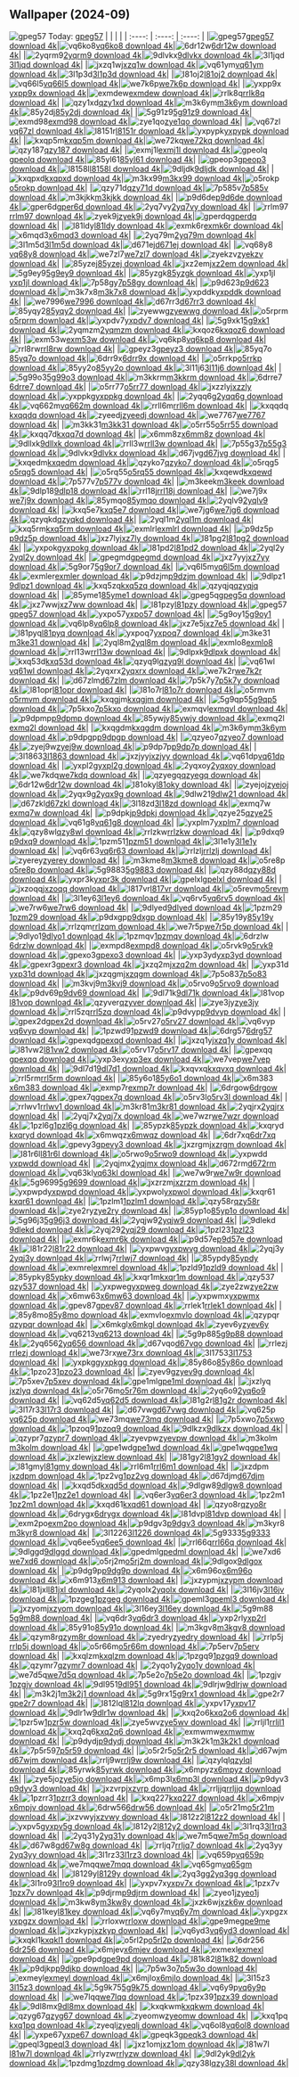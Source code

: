 ## Wallpaper (2024-09)
![gpeg57](https://w.wallhaven.cc/full/gp/wallhaven-gpeg57.jpg) Today: [gpeg57](https://th.wallhaven.cc/small/gp/gpeg57.jpg)
|      |      |      |
| :----: | :----: | :----: |
|![gpeg57](https://th.wallhaven.cc/small/gp/gpeg57.jpg)[gpeg57 download 4k](https://wallhaven.cc/w/gpeg57)|![vq6ko8](https://th.wallhaven.cc/small/vq/vq6ko8.jpg)[vq6ko8 download 4k](https://wallhaven.cc/w/vq6ko8)|![6dr12w](https://th.wallhaven.cc/small/6d/6dr12w.jpg)[6dr12w download 4k](https://wallhaven.cc/w/6dr12w)|
|![2yqrm9](https://th.wallhaven.cc/small/2y/2yqrm9.jpg)[2yqrm9 download 4k](https://wallhaven.cc/w/2yqrm9)|![9dlvkx](https://th.wallhaven.cc/small/9d/9dlvkx.jpg)[9dlvkx download 4k](https://wallhaven.cc/w/9dlvkx)|![3l1jqd](https://th.wallhaven.cc/small/3l/3l1jqd.jpg)[3l1jqd download 4k](https://wallhaven.cc/w/3l1jqd)|
|![jxzq1w](https://th.wallhaven.cc/small/jx/jxzq1w.jpg)[jxzq1w download 4k](https://wallhaven.cc/w/jxzq1w)|![vq61ym](https://th.wallhaven.cc/small/vq/vq61ym.jpg)[vq61ym download 4k](https://wallhaven.cc/w/vq61ym)|![3l1p3d](https://th.wallhaven.cc/small/3l/3l1p3d.jpg)[3l1p3d download 4k](https://wallhaven.cc/w/3l1p3d)|
|![l81oj2](https://th.wallhaven.cc/small/l8/l81oj2.jpg)[l81oj2 download 4k](https://wallhaven.cc/w/l81oj2)|![vq66l5](https://th.wallhaven.cc/small/vq/vq66l5.jpg)[vq66l5 download 4k](https://wallhaven.cc/w/vq66l5)|![we7k6p](https://th.wallhaven.cc/small/we/we7k6p.jpg)[we7k6p download 4k](https://wallhaven.cc/w/we7k6p)|
|![yxpp9x](https://th.wallhaven.cc/small/yx/yxpp9x.jpg)[yxpp9x download 4k](https://wallhaven.cc/w/yxpp9x)|![exmdew](https://th.wallhaven.cc/small/ex/exmdew.jpg)[exmdew download 4k](https://wallhaven.cc/w/exmdew)|![rrlk8q](https://th.wallhaven.cc/small/rr/rrlk8q.jpg)[rrlk8q download 4k](https://wallhaven.cc/w/rrlk8q)|
|![qzy1xd](https://th.wallhaven.cc/small/qz/qzy1xd.jpg)[qzy1xd download 4k](https://wallhaven.cc/w/qzy1xd)|![m3k6ym](https://th.wallhaven.cc/small/m3/m3k6ym.jpg)[m3k6ym download 4k](https://wallhaven.cc/w/m3k6ym)|![85y2dj](https://th.wallhaven.cc/small/85/85y2dj.jpg)[85y2dj download 4k](https://wallhaven.cc/w/85y2dj)|
|![5g91z9](https://th.wallhaven.cc/small/5g/5g91z9.jpg)[5g91z9 download 4k](https://wallhaven.cc/w/5g91z9)|![exmd98](https://th.wallhaven.cc/small/ex/exmd98.jpg)[exmd98 download 4k](https://wallhaven.cc/w/exmd98)|![zye1qo](https://th.wallhaven.cc/small/zy/zye1qo.jpg)[zye1qo download 4k](https://wallhaven.cc/w/zye1qo)|
|![vq67zl](https://th.wallhaven.cc/small/vq/vq67zl.jpg)[vq67zl download 4k](https://wallhaven.cc/w/vq67zl)|![l8151r](https://th.wallhaven.cc/small/l8/l8151r.jpg)[l8151r download 4k](https://wallhaven.cc/w/l8151r)|![yxpypk](https://th.wallhaven.cc/small/yx/yxpypk.jpg)[yxpypk download 4k](https://wallhaven.cc/w/yxpypk)|
|![kxqp5m](https://th.wallhaven.cc/small/kx/kxqp5m.jpg)[kxqp5m download 4k](https://wallhaven.cc/w/kxqp5m)|![we72kq](https://th.wallhaven.cc/small/we/we72kq.jpg)[we72kq download 4k](https://wallhaven.cc/w/we72kq)|![qzy187](https://th.wallhaven.cc/small/qz/qzy187.jpg)[qzy187 download 4k](https://wallhaven.cc/w/qzy187)|
|![exmj1l](https://th.wallhaven.cc/small/ex/exmj1l.jpg)[exmj1l download 4k](https://wallhaven.cc/w/exmj1l)|![gpeolq](https://th.wallhaven.cc/small/gp/gpeolq.jpg)[gpeolq download 4k](https://wallhaven.cc/w/gpeolq)|![85yl61](https://th.wallhaven.cc/small/85/85yl61.jpg)[85yl61 download 4k](https://wallhaven.cc/w/85yl61)|
|![gpeop3](https://th.wallhaven.cc/small/gp/gpeop3.jpg)[gpeop3 download 4k](https://wallhaven.cc/w/gpeop3)|![l8158l](https://th.wallhaven.cc/small/l8/l8158l.jpg)[l8158l download 4k](https://wallhaven.cc/w/l8158l)|![9dljdk](https://th.wallhaven.cc/small/9d/9dljdk.jpg)[9dljdk download 4k](https://wallhaven.cc/w/9dljdk)|
|![kxqpxd](https://th.wallhaven.cc/small/kx/kxqpxd.jpg)[kxqpxd download 4k](https://wallhaven.cc/w/kxqpxd)|![m3kx99](https://th.wallhaven.cc/small/m3/m3kx99.jpg)[m3kx99 download 4k](https://wallhaven.cc/w/m3kx99)|![o5rokp](https://th.wallhaven.cc/small/o5/o5rokp.jpg)[o5rokp download 4k](https://wallhaven.cc/w/o5rokp)|
|![qzy71d](https://th.wallhaven.cc/small/qz/qzy71d.jpg)[qzy71d download 4k](https://wallhaven.cc/w/qzy71d)|![7p585v](https://th.wallhaven.cc/small/7p/7p585v.jpg)[7p585v download 4k](https://wallhaven.cc/w/7p585v)|![m3kjkk](https://th.wallhaven.cc/small/m3/m3kjkk.jpg)[m3kjkk download 4k](https://wallhaven.cc/w/m3kjkk)|
|![p9d6de](https://th.wallhaven.cc/small/p9/p9d6de.jpg)[p9d6de download 4k](https://wallhaven.cc/w/p9d6de)|![gper6d](https://th.wallhaven.cc/small/gp/gper6d.jpg)[gper6d download 4k](https://wallhaven.cc/w/gper6d)|![2yq7vy](https://th.wallhaven.cc/small/2y/2yq7vy.jpg)[2yq7vy download 4k](https://wallhaven.cc/w/2yq7vy)|
|![rrlm97](https://th.wallhaven.cc/small/rr/rrlm97.jpg)[rrlm97 download 4k](https://wallhaven.cc/w/rrlm97)|![zyek9j](https://th.wallhaven.cc/small/zy/zyek9j.jpg)[zyek9j download 4k](https://wallhaven.cc/w/zyek9j)|![gperdq](https://th.wallhaven.cc/small/gp/gperdq.jpg)[gperdq download 4k](https://wallhaven.cc/w/gperdq)|
|![l81ldy](https://th.wallhaven.cc/small/l8/l81ldy.jpg)[l81ldy download 4k](https://wallhaven.cc/w/l81ldy)|![exmk6r](https://th.wallhaven.cc/small/ex/exmk6r.jpg)[exmk6r download 4k](https://wallhaven.cc/w/exmk6r)|![x6mqd3](https://th.wallhaven.cc/small/x6/x6mqd3.jpg)[x6mqd3 download 4k](https://wallhaven.cc/w/x6mqd3)|
|![2yq79m](https://th.wallhaven.cc/small/2y/2yq79m.jpg)[2yq79m download 4k](https://wallhaven.cc/w/2yq79m)|![3l1m5d](https://th.wallhaven.cc/small/3l/3l1m5d.jpg)[3l1m5d download 4k](https://wallhaven.cc/w/3l1m5d)|![d671ej](https://th.wallhaven.cc/small/d6/d671ej.jpg)[d671ej download 4k](https://wallhaven.cc/w/d671ej)|
|![vq68y8](https://th.wallhaven.cc/small/vq/vq68y8.jpg)[vq68y8 download 4k](https://wallhaven.cc/w/vq68y8)|![we7zl7](https://th.wallhaven.cc/small/we/we7zl7.jpg)[we7zl7 download 4k](https://wallhaven.cc/w/we7zl7)|![zyekzv](https://th.wallhaven.cc/small/zy/zyekzv.jpg)[zyekzv download 4k](https://wallhaven.cc/w/zyekzv)|
|![85yzej](https://th.wallhaven.cc/small/85/85yzej.jpg)[85yzej download 4k](https://wallhaven.cc/w/85yzej)|![jxz2em](https://th.wallhaven.cc/small/jx/jxz2em.jpg)[jxz2em download 4k](https://wallhaven.cc/w/jxz2em)|![5g9ey9](https://th.wallhaven.cc/small/5g/5g9ey9.jpg)[5g9ey9 download 4k](https://wallhaven.cc/w/5g9ey9)|
|![85yzgk](https://th.wallhaven.cc/small/85/85yzgk.jpg)[85yzgk download 4k](https://wallhaven.cc/w/85yzgk)|![yxp1jl](https://th.wallhaven.cc/small/yx/yxp1jl.jpg)[yxp1jl download 4k](https://wallhaven.cc/w/yxp1jl)|![7p58gy](https://th.wallhaven.cc/small/7p/7p58gy.jpg)[7p58gy download 4k](https://wallhaven.cc/w/7p58gy)|
|![p9d623](https://th.wallhaven.cc/small/p9/p9d623.jpg)[p9d623 download 4k](https://wallhaven.cc/w/p9d623)|![m3k7x8](https://th.wallhaven.cc/small/m3/m3k7x8.jpg)[m3k7x8 download 4k](https://wallhaven.cc/w/m3k7x8)|![yxpddk](https://th.wallhaven.cc/small/yx/yxpddk.jpg)[yxpddk download 4k](https://wallhaven.cc/w/yxpddk)|
|![we7996](https://th.wallhaven.cc/small/we/we7996.jpg)[we7996 download 4k](https://wallhaven.cc/w/we7996)|![d67rr3](https://th.wallhaven.cc/small/d6/d67rr3.jpg)[d67rr3 download 4k](https://wallhaven.cc/w/d67rr3)|![85yqy2](https://th.wallhaven.cc/small/85/85yqy2.jpg)[85yqy2 download 4k](https://wallhaven.cc/w/85yqy2)|
|![zyewwg](https://th.wallhaven.cc/small/zy/zyewwg.jpg)[zyewwg download 4k](https://wallhaven.cc/w/zyewwg)|![o5rprm](https://th.wallhaven.cc/small/o5/o5rprm.jpg)[o5rprm download 4k](https://wallhaven.cc/w/o5rprm)|![yxpdv7](https://th.wallhaven.cc/small/yx/yxpdv7.jpg)[yxpdv7 download 4k](https://wallhaven.cc/w/yxpdv7)|
|![5g9xk1](https://th.wallhaven.cc/small/5g/5g9xk1.jpg)[5g9xk1 download 4k](https://wallhaven.cc/w/5g9xk1)|![2yqmzm](https://th.wallhaven.cc/small/2y/2yqmzm.jpg)[2yqmzm download 4k](https://wallhaven.cc/w/2yqmzm)|![kxqoz6](https://th.wallhaven.cc/small/kx/kxqoz6.jpg)[kxqoz6 download 4k](https://wallhaven.cc/w/kxqoz6)|
|![exm53w](https://th.wallhaven.cc/small/ex/exm53w.jpg)[exm53w download 4k](https://wallhaven.cc/w/exm53w)|![vq6kp8](https://th.wallhaven.cc/small/vq/vq6kp8.jpg)[vq6kp8 download 4k](https://wallhaven.cc/w/vq6kp8)|![rrl8rw](https://th.wallhaven.cc/small/rr/rrl8rw.jpg)[rrl8rw download 4k](https://wallhaven.cc/w/rrl8rw)|
|![gpeyz3](https://th.wallhaven.cc/small/gp/gpeyz3.jpg)[gpeyz3 download 4k](https://wallhaven.cc/w/gpeyz3)|![85yq7o](https://th.wallhaven.cc/small/85/85yq7o.jpg)[85yq7o download 4k](https://wallhaven.cc/w/85yq7o)|![6drr9x](https://th.wallhaven.cc/small/6d/6drr9x.jpg)[6drr9x download 4k](https://wallhaven.cc/w/6drr9x)|
|![o5rrkp](https://th.wallhaven.cc/small/o5/o5rrkp.jpg)[o5rrkp download 4k](https://wallhaven.cc/w/o5rrkp)|![85yy2o](https://th.wallhaven.cc/small/85/85yy2o.jpg)[85yy2o download 4k](https://wallhaven.cc/w/85yy2o)|![3l11j6](https://th.wallhaven.cc/small/3l/3l11j6.jpg)[3l11j6 download 4k](https://wallhaven.cc/w/3l11j6)|
|![5g99o3](https://th.wallhaven.cc/small/5g/5g99o3.jpg)[5g99o3 download 4k](https://wallhaven.cc/w/5g99o3)|![m3kkrm](https://th.wallhaven.cc/small/m3/m3kkrm.jpg)[m3kkrm download 4k](https://wallhaven.cc/w/m3kkrm)|![6drre7](https://th.wallhaven.cc/small/6d/6drre7.jpg)[6drre7 download 4k](https://wallhaven.cc/w/6drre7)|
|![o5rr77](https://th.wallhaven.cc/small/o5/o5rr77.jpg)[o5rr77 download 4k](https://wallhaven.cc/w/o5rr77)|![jxzzly](https://th.wallhaven.cc/small/jx/jxzzly.jpg)[jxzzly download 4k](https://wallhaven.cc/w/jxzzly)|![yxppkg](https://th.wallhaven.cc/small/yx/yxppkg.jpg)[yxppkg download 4k](https://wallhaven.cc/w/yxppkg)|
|![2yqq6g](https://th.wallhaven.cc/small/2y/2yqq6g.jpg)[2yqq6g download 4k](https://wallhaven.cc/w/2yqq6g)|![vq662m](https://th.wallhaven.cc/small/vq/vq662m.jpg)[vq662m download 4k](https://wallhaven.cc/w/vq662m)|![rrll6m](https://th.wallhaven.cc/small/rr/rrll6m.jpg)[rrll6m download 4k](https://wallhaven.cc/w/rrll6m)|
|![kxqqdq](https://th.wallhaven.cc/small/kx/kxqqdq.jpg)[kxqqdq download 4k](https://wallhaven.cc/w/kxqqdq)|![zyeedj](https://th.wallhaven.cc/small/zy/zyeedj.jpg)[zyeedj download 4k](https://wallhaven.cc/w/zyeedj)|![we7767](https://th.wallhaven.cc/small/we/we7767.jpg)[we7767 download 4k](https://wallhaven.cc/w/we7767)|
|![m3kk31](https://th.wallhaven.cc/small/m3/m3kk31.jpg)[m3kk31 download 4k](https://wallhaven.cc/w/m3kk31)|![o5rr55](https://th.wallhaven.cc/small/o5/o5rr55.jpg)[o5rr55 download 4k](https://wallhaven.cc/w/o5rr55)|![kxqq7d](https://th.wallhaven.cc/small/kx/kxqq7d.jpg)[kxqq7d download 4k](https://wallhaven.cc/w/kxqq7d)|
|![x6mm8z](https://th.wallhaven.cc/small/x6/x6mm8z.jpg)[x6mm8z download 4k](https://wallhaven.cc/w/x6mm8z)|![9dllxk](https://th.wallhaven.cc/small/9d/9dllxk.jpg)[9dllxk download 4k](https://wallhaven.cc/w/9dllxk)|![rrll3w](https://th.wallhaven.cc/small/rr/rrll3w.jpg)[rrll3w download 4k](https://wallhaven.cc/w/rrll3w)|
|![7p55g3](https://th.wallhaven.cc/small/7p/7p55g3.jpg)[7p55g3 download 4k](https://wallhaven.cc/w/7p55g3)|![9dlvkx](https://th.wallhaven.cc/small/9d/9dlvkx.jpg)[9dlvkx download 4k](https://wallhaven.cc/w/9dlvkx)|![d67jvg](https://th.wallhaven.cc/small/d6/d67jvg.jpg)[d67jvg download 4k](https://wallhaven.cc/w/d67jvg)|
|![kxqedm](https://th.wallhaven.cc/small/kx/kxqedm.jpg)[kxqedm download 4k](https://wallhaven.cc/w/kxqedm)|![qzyko7](https://th.wallhaven.cc/small/qz/qzyko7.jpg)[qzyko7 download 4k](https://wallhaven.cc/w/qzyko7)|![o5rqg5](https://th.wallhaven.cc/small/o5/o5rqg5.jpg)[o5rqg5 download 4k](https://wallhaven.cc/w/o5rqg5)|
|![o5rq55](https://th.wallhaven.cc/small/o5/o5rq55.jpg)[o5rq55 download 4k](https://wallhaven.cc/w/o5rq55)|![kxqewd](https://th.wallhaven.cc/small/kx/kxqewd.jpg)[kxqewd download 4k](https://wallhaven.cc/w/kxqewd)|![7p577v](https://th.wallhaven.cc/small/7p/7p577v.jpg)[7p577v download 4k](https://wallhaven.cc/w/7p577v)|
|![m3keek](https://th.wallhaven.cc/small/m3/m3keek.jpg)[m3keek download 4k](https://wallhaven.cc/w/m3keek)|![9dlp18](https://th.wallhaven.cc/small/9d/9dlp18.jpg)[9dlp18 download 4k](https://wallhaven.cc/w/9dlp18)|![rrl18j](https://th.wallhaven.cc/small/rr/rrl18j.jpg)[rrl18j download 4k](https://wallhaven.cc/w/rrl18j)|
|![we7j9x](https://th.wallhaven.cc/small/we/we7j9x.jpg)[we7j9x download 4k](https://wallhaven.cc/w/we7j9x)|![85ymqo](https://th.wallhaven.cc/small/85/85ymqo.jpg)[85ymqo download 4k](https://wallhaven.cc/w/85ymqo)|![2yqlv9](https://th.wallhaven.cc/small/2y/2yqlv9.jpg)[2yqlv9 download 4k](https://wallhaven.cc/w/2yqlv9)|
|![kxq5e7](https://th.wallhaven.cc/small/kx/kxq5e7.jpg)[kxq5e7 download 4k](https://wallhaven.cc/w/kxq5e7)|![we7jg6](https://th.wallhaven.cc/small/we/we7jg6.jpg)[we7jg6 download 4k](https://wallhaven.cc/w/we7jg6)|![qzyqkd](https://th.wallhaven.cc/small/qz/qzyqkd.jpg)[qzyqkd download 4k](https://wallhaven.cc/w/qzyqkd)|
|![2yql1m](https://th.wallhaven.cc/small/2y/2yql1m.jpg)[2yql1m download 4k](https://wallhaven.cc/w/2yql1m)|![kxq5rm](https://th.wallhaven.cc/small/kx/kxq5rm.jpg)[kxq5rm download 4k](https://wallhaven.cc/w/kxq5rm)|![exmlrl](https://th.wallhaven.cc/small/ex/exmlrl.jpg)[exmlrl download 4k](https://wallhaven.cc/w/exmlrl)|
|![p9dz5p](https://th.wallhaven.cc/small/p9/p9dz5p.jpg)[p9dz5p download 4k](https://wallhaven.cc/w/p9dz5p)|![jxz7ly](https://th.wallhaven.cc/small/jx/jxz7ly.jpg)[jxz7ly download 4k](https://wallhaven.cc/w/jxz7ly)|![l81pg2](https://th.wallhaven.cc/small/l8/l81pg2.jpg)[l81pg2 download 4k](https://wallhaven.cc/w/l81pg2)|
|![yxpokg](https://th.wallhaven.cc/small/yx/yxpokg.jpg)[yxpokg download 4k](https://wallhaven.cc/w/yxpokg)|![l81pd2](https://th.wallhaven.cc/small/l8/l81pd2.jpg)[l81pd2 download 4k](https://wallhaven.cc/w/l81pd2)|![2yql2y](https://th.wallhaven.cc/small/2y/2yql2y.jpg)[2yql2y download 4k](https://wallhaven.cc/w/2yql2y)|
|![gpegmd](https://th.wallhaven.cc/small/gp/gpegmd.jpg)[gpegmd download 4k](https://wallhaven.cc/w/gpegmd)|![jxz7yy](https://th.wallhaven.cc/small/jx/jxz7yy.jpg)[jxz7yy download 4k](https://wallhaven.cc/w/jxz7yy)|![5g9or7](https://th.wallhaven.cc/small/5g/5g9or7.jpg)[5g9or7 download 4k](https://wallhaven.cc/w/5g9or7)|
|![vq6l5m](https://th.wallhaven.cc/small/vq/vq6l5m.jpg)[vq6l5m download 4k](https://wallhaven.cc/w/vq6l5m)|![exmler](https://th.wallhaven.cc/small/ex/exmler.jpg)[exmler download 4k](https://wallhaven.cc/w/exmler)|![p9dzjm](https://th.wallhaven.cc/small/p9/p9dzjm.jpg)[p9dzjm download 4k](https://wallhaven.cc/w/p9dzjm)|
|![9dlpz1](https://th.wallhaven.cc/small/9d/9dlpz1.jpg)[9dlpz1 download 4k](https://wallhaven.cc/w/9dlpz1)|![kxq5zq](https://th.wallhaven.cc/small/kx/kxq5zq.jpg)[kxq5zq download 4k](https://wallhaven.cc/w/kxq5zq)|![qzyqjq](https://th.wallhaven.cc/small/qz/qzyqjq.jpg)[qzyqjq download 4k](https://wallhaven.cc/w/qzyqjq)|
|![85yme1](https://th.wallhaven.cc/small/85/85yme1.jpg)[85yme1 download 4k](https://wallhaven.cc/w/85yme1)|![gpeg5q](https://th.wallhaven.cc/small/gp/gpeg5q.jpg)[gpeg5q download 4k](https://wallhaven.cc/w/gpeg5q)|![jxz7ww](https://th.wallhaven.cc/small/jx/jxz7ww.jpg)[jxz7ww download 4k](https://wallhaven.cc/w/jxz7ww)|
|![l81pzy](https://th.wallhaven.cc/small/l8/l81pzy.jpg)[l81pzy download 4k](https://wallhaven.cc/w/l81pzy)|![gpeg57](https://th.wallhaven.cc/small/gp/gpeg57.jpg)[gpeg57 download 4k](https://wallhaven.cc/w/gpeg57)|![yxpo57](https://th.wallhaven.cc/small/yx/yxpo57.jpg)[yxpo57 download 4k](https://wallhaven.cc/w/yxpo57)|
|![5g9oy1](https://th.wallhaven.cc/small/5g/5g9oy1.jpg)[5g9oy1 download 4k](https://wallhaven.cc/w/5g9oy1)|![vq6lp8](https://th.wallhaven.cc/small/vq/vq6lp8.jpg)[vq6lp8 download 4k](https://wallhaven.cc/w/vq6lp8)|![jxz7e5](https://th.wallhaven.cc/small/jx/jxz7e5.jpg)[jxz7e5 download 4k](https://wallhaven.cc/w/jxz7e5)|
|![l81pyq](https://th.wallhaven.cc/small/l8/l81pyq.jpg)[l81pyq download 4k](https://wallhaven.cc/w/l81pyq)|![yxpoq7](https://th.wallhaven.cc/small/yx/yxpoq7.jpg)[yxpoq7 download 4k](https://wallhaven.cc/w/yxpoq7)|![m3ke31](https://th.wallhaven.cc/small/m3/m3ke31.jpg)[m3ke31 download 4k](https://wallhaven.cc/w/m3ke31)|
|![2yql8m](https://th.wallhaven.cc/small/2y/2yql8m.jpg)[2yql8m download 4k](https://wallhaven.cc/w/2yql8m)|![exmlo8](https://th.wallhaven.cc/small/ex/exmlo8.jpg)[exmlo8 download 4k](https://wallhaven.cc/w/exmlo8)|![rrl13w](https://th.wallhaven.cc/small/rr/rrl13w.jpg)[rrl13w download 4k](https://wallhaven.cc/w/rrl13w)|
|![9dlpxk](https://th.wallhaven.cc/small/9d/9dlpxk.jpg)[9dlpxk download 4k](https://wallhaven.cc/w/9dlpxk)|![kxq53d](https://th.wallhaven.cc/small/kx/kxq53d.jpg)[kxq53d download 4k](https://wallhaven.cc/w/kxq53d)|![qzyq9l](https://th.wallhaven.cc/small/qz/qzyq9l.jpg)[qzyq9l download 4k](https://wallhaven.cc/w/qzyq9l)|
|![vq61wl](https://th.wallhaven.cc/small/vq/vq61wl.jpg)[vq61wl download 4k](https://wallhaven.cc/w/vq61wl)|![2yqxrx](https://th.wallhaven.cc/small/2y/2yqxrx.jpg)[2yqxrx download 4k](https://wallhaven.cc/w/2yqxrx)|![we7k2r](https://th.wallhaven.cc/small/we/we7k2r.jpg)[we7k2r download 4k](https://wallhaven.cc/w/we7k2r)|
|![d67zlm](https://th.wallhaven.cc/small/d6/d67zlm.jpg)[d67zlm download 4k](https://wallhaven.cc/w/d67zlm)|![7p5k7y](https://th.wallhaven.cc/small/7p/7p5k7y.jpg)[7p5k7y download 4k](https://wallhaven.cc/w/7p5k7y)|![l81opr](https://th.wallhaven.cc/small/l8/l81opr.jpg)[l81opr download 4k](https://wallhaven.cc/w/l81opr)|
|![l81o7r](https://th.wallhaven.cc/small/l8/l81o7r.jpg)[l81o7r download 4k](https://wallhaven.cc/w/l81o7r)|![o5rmvm](https://th.wallhaven.cc/small/o5/o5rmvm.jpg)[o5rmvm download 4k](https://wallhaven.cc/w/o5rmvm)|![kxqgjm](https://th.wallhaven.cc/small/kx/kxqgjm.jpg)[kxqgjm download 4k](https://wallhaven.cc/w/kxqgjm)|
|![5g9qp5](https://th.wallhaven.cc/small/5g/5g9qp5.jpg)[5g9qp5 download 4k](https://wallhaven.cc/w/5g9qp5)|![7p5kxo](https://th.wallhaven.cc/small/7p/7p5kxo.jpg)[7p5kxo download 4k](https://wallhaven.cc/w/7p5kxo)|![exmqvl](https://th.wallhaven.cc/small/ex/exmqvl.jpg)[exmqvl download 4k](https://wallhaven.cc/w/exmqvl)|
|![p9dpmp](https://th.wallhaven.cc/small/p9/p9dpmp.jpg)[p9dpmp download 4k](https://wallhaven.cc/w/p9dpmp)|![85ywjy](https://th.wallhaven.cc/small/85/85ywjy.jpg)[85ywjy download 4k](https://wallhaven.cc/w/85ywjy)|![exmq2l](https://th.wallhaven.cc/small/ex/exmq2l.jpg)[exmq2l download 4k](https://wallhaven.cc/w/exmq2l)|
|![kxqgdm](https://th.wallhaven.cc/small/kx/kxqgdm.jpg)[kxqgdm download 4k](https://wallhaven.cc/w/kxqgdm)|![m3k6ym](https://th.wallhaven.cc/small/m3/m3k6ym.jpg)[m3k6ym download 4k](https://wallhaven.cc/w/m3k6ym)|![p9dpgp](https://th.wallhaven.cc/small/p9/p9dpgp.jpg)[p9dpgp download 4k](https://wallhaven.cc/w/p9dpgp)|
|![qzyeo7](https://th.wallhaven.cc/small/qz/qzyeo7.jpg)[qzyeo7 download 4k](https://wallhaven.cc/w/qzyeo7)|![zyej9w](https://th.wallhaven.cc/small/zy/zyej9w.jpg)[zyej9w download 4k](https://wallhaven.cc/w/zyej9w)|![p9dp7p](https://th.wallhaven.cc/small/p9/p9dp7p.jpg)[p9dp7p download 4k](https://wallhaven.cc/w/p9dp7p)|
|![3l1863](https://th.wallhaven.cc/small/3l/3l1863.jpg)[3l1863 download 4k](https://wallhaven.cc/w/3l1863)|![jxzjyy](https://th.wallhaven.cc/small/jx/jxzjyy.jpg)[jxzjyy download 4k](https://wallhaven.cc/w/jxzjyy)|![vq61dp](https://th.wallhaven.cc/small/vq/vq61dp.jpg)[vq61dp download 4k](https://wallhaven.cc/w/vq61dp)|
|![yxpl2g](https://th.wallhaven.cc/small/yx/yxpl2g.jpg)[yxpl2g download 4k](https://wallhaven.cc/w/yxpl2g)|![2yqxoy](https://th.wallhaven.cc/small/2y/2yqxoy.jpg)[2yqxoy download 4k](https://wallhaven.cc/w/2yqxoy)|![we7kdq](https://th.wallhaven.cc/small/we/we7kdq.jpg)[we7kdq download 4k](https://wallhaven.cc/w/we7kdq)|
|![qzyegq](https://th.wallhaven.cc/small/qz/qzyegq.jpg)[qzyegq download 4k](https://wallhaven.cc/w/qzyegq)|![6dr12w](https://th.wallhaven.cc/small/6d/6dr12w.jpg)[6dr12w download 4k](https://wallhaven.cc/w/6dr12w)|![l81oky](https://th.wallhaven.cc/small/l8/l81oky.jpg)[l81oky download 4k](https://wallhaven.cc/w/l81oky)|
|![zyejoj](https://th.wallhaven.cc/small/zy/zyejoj.jpg)[zyejoj download 4k](https://wallhaven.cc/w/zyejoj)|![2yqx9g](https://th.wallhaven.cc/small/2y/2yqx9g.jpg)[2yqx9g download 4k](https://wallhaven.cc/w/2yqx9g)|![9dlw21](https://th.wallhaven.cc/small/9d/9dlw21.jpg)[9dlw21 download 4k](https://wallhaven.cc/w/9dlw21)|
|![d67zkl](https://th.wallhaven.cc/small/d6/d67zkl.jpg)[d67zkl download 4k](https://wallhaven.cc/w/d67zkl)|![3l18zd](https://th.wallhaven.cc/small/3l/3l18zd.jpg)[3l18zd download 4k](https://wallhaven.cc/w/3l18zd)|![exmq7w](https://th.wallhaven.cc/small/ex/exmq7w.jpg)[exmq7w download 4k](https://wallhaven.cc/w/exmq7w)|
|![p9dpkj](https://th.wallhaven.cc/small/p9/p9dpkj.jpg)[p9dpkj download 4k](https://wallhaven.cc/w/p9dpkj)|![qzye25](https://th.wallhaven.cc/small/qz/qzye25.jpg)[qzye25 download 4k](https://wallhaven.cc/w/qzye25)|![vq61g8](https://th.wallhaven.cc/small/vq/vq61g8.jpg)[vq61g8 download 4k](https://wallhaven.cc/w/vq61g8)|
|![yxplm7](https://th.wallhaven.cc/small/yx/yxplm7.jpg)[yxplm7 download 4k](https://wallhaven.cc/w/yxplm7)|![qzy8wl](https://th.wallhaven.cc/small/qz/qzy8wl.jpg)[qzy8wl download 4k](https://wallhaven.cc/w/qzy8wl)|![rrlzkw](https://th.wallhaven.cc/small/rr/rrlzkw.jpg)[rrlzkw download 4k](https://wallhaven.cc/w/rrlzkw)|
|![p9dxq9](https://th.wallhaven.cc/small/p9/p9dxq9.jpg)[p9dxq9 download 4k](https://wallhaven.cc/w/p9dxq9)|![1pzm51](https://th.wallhaven.cc/small/1p/1pzm51.jpg)[1pzm51 download 4k](https://wallhaven.cc/w/1pzm51)|![3l1e1y](https://th.wallhaven.cc/small/3l/3l1e1y.jpg)[3l1e1y download 4k](https://wallhaven.cc/w/3l1e1y)|
|![vq6r63](https://th.wallhaven.cc/small/vq/vq6r63.jpg)[vq6r63 download 4k](https://wallhaven.cc/w/vq6r63)|![rrlzlj](https://th.wallhaven.cc/small/rr/rrlzlj.jpg)[rrlzlj download 4k](https://wallhaven.cc/w/rrlzlj)|![zyerey](https://th.wallhaven.cc/small/zy/zyerey.jpg)[zyerey download 4k](https://wallhaven.cc/w/zyerey)|
|![m3kme8](https://th.wallhaven.cc/small/m3/m3kme8.jpg)[m3kme8 download 4k](https://wallhaven.cc/w/m3kme8)|![o5re8p](https://th.wallhaven.cc/small/o5/o5re8p.jpg)[o5re8p download 4k](https://wallhaven.cc/w/o5re8p)|![5g9883](https://th.wallhaven.cc/small/5g/5g9883.jpg)[5g9883 download 4k](https://wallhaven.cc/w/5g9883)|
|![qzy88d](https://th.wallhaven.cc/small/qz/qzy88d.jpg)[qzy88d download 4k](https://wallhaven.cc/w/qzy88d)|![yxpr3k](https://th.wallhaven.cc/small/yx/yxpr3k.jpg)[yxpr3k download 4k](https://wallhaven.cc/w/yxpr3k)|![gpelxl](https://th.wallhaven.cc/small/gp/gpelxl.jpg)[gpelxl download 4k](https://wallhaven.cc/w/gpelxl)|
|![jxzoqq](https://th.wallhaven.cc/small/jx/jxzoqq.jpg)[jxzoqq download 4k](https://wallhaven.cc/w/jxzoqq)|![l817vr](https://th.wallhaven.cc/small/l8/l817vr.jpg)[l817vr download 4k](https://wallhaven.cc/w/l817vr)|![o5revm](https://th.wallhaven.cc/small/o5/o5revm.jpg)[o5revm download 4k](https://wallhaven.cc/w/o5revm)|
|![3l1ey6](https://th.wallhaven.cc/small/3l/3l1ey6.jpg)[3l1ey6 download 4k](https://wallhaven.cc/w/3l1ey6)|![vq6rv5](https://th.wallhaven.cc/small/vq/vq6rv5.jpg)[vq6rv5 download 4k](https://wallhaven.cc/w/vq6rv5)|![we7rw6](https://th.wallhaven.cc/small/we/we7rw6.jpg)[we7rw6 download 4k](https://wallhaven.cc/w/we7rw6)|
|![9dlyed](https://th.wallhaven.cc/small/9d/9dlyed.jpg)[9dlyed download 4k](https://wallhaven.cc/w/9dlyed)|![1pzm29](https://th.wallhaven.cc/small/1p/1pzm29.jpg)[1pzm29 download 4k](https://wallhaven.cc/w/1pzm29)|![p9dxgp](https://th.wallhaven.cc/small/p9/p9dxgp.jpg)[p9dxgp download 4k](https://wallhaven.cc/w/p9dxgp)|
|![85y19y](https://th.wallhaven.cc/small/85/85y19y.jpg)[85y19y download 4k](https://wallhaven.cc/w/85y19y)|![rrlzqm](https://th.wallhaven.cc/small/rr/rrlzqm.jpg)[rrlzqm download 4k](https://wallhaven.cc/w/rrlzqm)|![we7r5p](https://th.wallhaven.cc/small/we/we7r5p.jpg)[we7r5p download 4k](https://wallhaven.cc/w/we7r5p)|
|![9dlyo1](https://th.wallhaven.cc/small/9d/9dlyo1.jpg)[9dlyo1 download 4k](https://wallhaven.cc/w/9dlyo1)|![1pzmqv](https://th.wallhaven.cc/small/1p/1pzmqv.jpg)[1pzmqv download 4k](https://wallhaven.cc/w/1pzmqv)|![6drzlw](https://th.wallhaven.cc/small/6d/6drzlw.jpg)[6drzlw download 4k](https://wallhaven.cc/w/6drzlw)|
|![exmpd8](https://th.wallhaven.cc/small/ex/exmpd8.jpg)[exmpd8 download 4k](https://wallhaven.cc/w/exmpd8)|![o5rvk9](https://th.wallhaven.cc/small/o5/o5rvk9.jpg)[o5rvk9 download 4k](https://wallhaven.cc/w/o5rvk9)|![gpexo3](https://th.wallhaven.cc/small/gp/gpexo3.jpg)[gpexo3 download 4k](https://wallhaven.cc/w/gpexo3)|
|![yxp3yd](https://th.wallhaven.cc/small/yx/yxp3yd.jpg)[yxp3yd download 4k](https://wallhaven.cc/w/yxp3yd)|![gpexr3](https://th.wallhaven.cc/small/gp/gpexr3.jpg)[gpexr3 download 4k](https://wallhaven.cc/w/gpexr3)|![jxzq2m](https://th.wallhaven.cc/small/jx/jxzq2m.jpg)[jxzq2m download 4k](https://wallhaven.cc/w/jxzq2m)|
|![yxp31d](https://th.wallhaven.cc/small/yx/yxp31d.jpg)[yxp31d download 4k](https://wallhaven.cc/w/yxp31d)|![jxzqgm](https://th.wallhaven.cc/small/jx/jxzqgm.jpg)[jxzqgm download 4k](https://wallhaven.cc/w/jxzqgm)|![7p5o83](https://th.wallhaven.cc/small/7p/7p5o83.jpg)[7p5o83 download 4k](https://wallhaven.cc/w/7p5o83)|
|![m3kvj9](https://th.wallhaven.cc/small/m3/m3kvj9.jpg)[m3kvj9 download 4k](https://wallhaven.cc/w/m3kvj9)|![o5rvo9](https://th.wallhaven.cc/small/o5/o5rvo9.jpg)[o5rvo9 download 4k](https://wallhaven.cc/w/o5rvo9)|![p9dv69](https://th.wallhaven.cc/small/p9/p9dv69.jpg)[p9dv69 download 4k](https://wallhaven.cc/w/p9dv69)|
|![9dl71k](https://th.wallhaven.cc/small/9d/9dl71k.jpg)[9dl71k download 4k](https://wallhaven.cc/w/9dl71k)|![l81vop](https://th.wallhaven.cc/small/l8/l81vop.jpg)[l81vop download 4k](https://wallhaven.cc/w/l81vop)|![qzyver](https://th.wallhaven.cc/small/qz/qzyver.jpg)[qzyver download 4k](https://wallhaven.cc/w/qzyver)|
|![zye3jy](https://th.wallhaven.cc/small/zy/zye3jy.jpg)[zye3jy download 4k](https://wallhaven.cc/w/zye3jy)|![rrl5zq](https://th.wallhaven.cc/small/rr/rrl5zq.jpg)[rrl5zq download 4k](https://wallhaven.cc/w/rrl5zq)|![p9dvyp](https://th.wallhaven.cc/small/p9/p9dvyp.jpg)[p9dvyp download 4k](https://wallhaven.cc/w/p9dvyp)|
|![gpex2d](https://th.wallhaven.cc/small/gp/gpex2d.jpg)[gpex2d download 4k](https://wallhaven.cc/w/gpex2d)|![o5rv27](https://th.wallhaven.cc/small/o5/o5rv27.jpg)[o5rv27 download 4k](https://wallhaven.cc/w/o5rv27)|![vq6vyp](https://th.wallhaven.cc/small/vq/vq6vyp.jpg)[vq6vyp download 4k](https://wallhaven.cc/w/vq6vyp)|
|![1pzwd9](https://th.wallhaven.cc/small/1p/1pzwd9.jpg)[1pzwd9 download 4k](https://wallhaven.cc/w/1pzwd9)|![6drg57](https://th.wallhaven.cc/small/6d/6drg57.jpg)[6drg57 download 4k](https://wallhaven.cc/w/6drg57)|![gpexqd](https://th.wallhaven.cc/small/gp/gpexqd.jpg)[gpexqd download 4k](https://wallhaven.cc/w/gpexqd)|
|![jxzq1y](https://th.wallhaven.cc/small/jx/jxzq1y.jpg)[jxzq1y download 4k](https://wallhaven.cc/w/jxzq1y)|![l81vw2](https://th.wallhaven.cc/small/l8/l81vw2.jpg)[l81vw2 download 4k](https://wallhaven.cc/w/l81vw2)|![o5rv17](https://th.wallhaven.cc/small/o5/o5rv17.jpg)[o5rv17 download 4k](https://wallhaven.cc/w/o5rv17)|
|![gpexqq](https://th.wallhaven.cc/small/gp/gpexqq.jpg)[gpexqq download 4k](https://wallhaven.cc/w/gpexqq)|![yxp3ex](https://th.wallhaven.cc/small/yx/yxp3ex.jpg)[yxp3ex download 4k](https://wallhaven.cc/w/yxp3ex)|![we7vep](https://th.wallhaven.cc/small/we/we7vep.jpg)[we7vep download 4k](https://wallhaven.cc/w/we7vep)|
|![9dl7d1](https://th.wallhaven.cc/small/9d/9dl7d1.jpg)[9dl7d1 download 4k](https://wallhaven.cc/w/9dl7d1)|![kxqvxq](https://th.wallhaven.cc/small/kx/kxqvxq.jpg)[kxqvxq download 4k](https://wallhaven.cc/w/kxqvxq)|![rrl5rm](https://th.wallhaven.cc/small/rr/rrl5rm.jpg)[rrl5rm download 4k](https://wallhaven.cc/w/rrl5rm)|
|![85y6o1](https://th.wallhaven.cc/small/85/85y6o1.jpg)[85y6o1 download 4k](https://wallhaven.cc/w/85y6o1)|![x6m383](https://th.wallhaven.cc/small/x6/x6m383.jpg)[x6m383 download 4k](https://wallhaven.cc/w/x6m383)|![exmp7r](https://th.wallhaven.cc/small/ex/exmp7r.jpg)[exmp7r download 4k](https://wallhaven.cc/w/exmp7r)|
|![6drgow](https://th.wallhaven.cc/small/6d/6drgow.jpg)[6drgow download 4k](https://wallhaven.cc/w/6drgow)|![gpex7q](https://th.wallhaven.cc/small/gp/gpex7q.jpg)[gpex7q download 4k](https://wallhaven.cc/w/gpex7q)|![o5rv3l](https://th.wallhaven.cc/small/o5/o5rv3l.jpg)[o5rv3l download 4k](https://wallhaven.cc/w/o5rv3l)|
|![rrlwv1](https://th.wallhaven.cc/small/rr/rrlwv1.jpg)[rrlwv1 download 4k](https://wallhaven.cc/w/rrlwv1)|![m3kr81](https://th.wallhaven.cc/small/m3/m3kr81.jpg)[m3kr81 download 4k](https://wallhaven.cc/w/m3kr81)|![2yqjrx](https://th.wallhaven.cc/small/2y/2yqjrx.jpg)[2yqjrx download 4k](https://wallhaven.cc/w/2yqjrx)|
|![2yqj7x](https://th.wallhaven.cc/small/2y/2yqj7x.jpg)[2yqj7x download 4k](https://wallhaven.cc/w/2yqj7x)|![we7wzr](https://th.wallhaven.cc/small/we/we7wzr.jpg)[we7wzr download 4k](https://wallhaven.cc/w/we7wzr)|![1pzl6g](https://th.wallhaven.cc/small/1p/1pzl6g.jpg)[1pzl6g download 4k](https://wallhaven.cc/w/1pzl6g)|
|![85ypzk](https://th.wallhaven.cc/small/85/85ypzk.jpg)[85ypzk download 4k](https://wallhaven.cc/w/85ypzk)|![kxqryd](https://th.wallhaven.cc/small/kx/kxqryd.jpg)[kxqryd download 4k](https://wallhaven.cc/w/kxqryd)|![x6mwqz](https://th.wallhaven.cc/small/x6/x6mwqz.jpg)[x6mwqz download 4k](https://wallhaven.cc/w/x6mwqz)|
|![6dr7xq](https://th.wallhaven.cc/small/6d/6dr7xq.jpg)[6dr7xq download 4k](https://wallhaven.cc/w/6dr7xq)|![gpevy3](https://th.wallhaven.cc/small/gp/gpevy3.jpg)[gpevy3 download 4k](https://wallhaven.cc/w/gpevy3)|![jxzrgm](https://th.wallhaven.cc/small/jx/jxzrgm.jpg)[jxzrgm download 4k](https://wallhaven.cc/w/jxzrgm)|
|![l81r6l](https://th.wallhaven.cc/small/l8/l81r6l.jpg)[l81r6l download 4k](https://wallhaven.cc/w/l81r6l)|![o5rwo9](https://th.wallhaven.cc/small/o5/o5rwo9.jpg)[o5rwo9 download 4k](https://wallhaven.cc/w/o5rwo9)|![yxpwdd](https://th.wallhaven.cc/small/yx/yxpwdd.jpg)[yxpwdd download 4k](https://wallhaven.cc/w/yxpwdd)|
|![2yqjmx](https://th.wallhaven.cc/small/2y/2yqjmx.jpg)[2yqjmx download 4k](https://wallhaven.cc/w/2yqjmx)|![d672rm](https://th.wallhaven.cc/small/d6/d672rm.jpg)[d672rm download 4k](https://wallhaven.cc/w/d672rm)|![vq63kl](https://th.wallhaven.cc/small/vq/vq63kl.jpg)[vq63kl download 4k](https://wallhaven.cc/w/vq63kl)|
|![we7w9r](https://th.wallhaven.cc/small/we/we7w9r.jpg)[we7w9r download 4k](https://wallhaven.cc/w/we7w9r)|![5g9699](https://th.wallhaven.cc/small/5g/5g9699.jpg)[5g9699 download 4k](https://wallhaven.cc/w/5g9699)|![jxzrzm](https://th.wallhaven.cc/small/jx/jxzrzm.jpg)[jxzrzm download 4k](https://wallhaven.cc/w/jxzrzm)|
|![yxpwpd](https://th.wallhaven.cc/small/yx/yxpwpd.jpg)[yxpwpd download 4k](https://wallhaven.cc/w/yxpwpd)|![yxpwol](https://th.wallhaven.cc/small/yx/yxpwol.jpg)[yxpwol download 4k](https://wallhaven.cc/w/yxpwol)|![kxqr61](https://th.wallhaven.cc/small/kx/kxqr61.jpg)[kxqr61 download 4k](https://wallhaven.cc/w/kxqr61)|
|![1pzlm1](https://th.wallhaven.cc/small/1p/1pzlm1.jpg)[1pzlm1 download 4k](https://wallhaven.cc/w/1pzlm1)|![qzy58r](https://th.wallhaven.cc/small/qz/qzy58r.jpg)[qzy58r download 4k](https://wallhaven.cc/w/qzy58r)|![zye2ry](https://th.wallhaven.cc/small/zy/zye2ry.jpg)[zye2ry download 4k](https://wallhaven.cc/w/zye2ry)|
|![85yp1o](https://th.wallhaven.cc/small/85/85yp1o.jpg)[85yp1o download 4k](https://wallhaven.cc/w/85yp1o)|![5g96j3](https://th.wallhaven.cc/small/5g/5g96j3.jpg)[5g96j3 download 4k](https://wallhaven.cc/w/5g96j3)|![2yqjw9](https://th.wallhaven.cc/small/2y/2yqjw9.jpg)[2yqjw9 download 4k](https://wallhaven.cc/w/2yqjw9)|
|![9dlekd](https://th.wallhaven.cc/small/9d/9dlekd.jpg)[9dlekd download 4k](https://wallhaven.cc/w/9dlekd)|![2yqj29](https://th.wallhaven.cc/small/2y/2yqj29.jpg)[2yqj29 download 4k](https://wallhaven.cc/w/2yqj29)|![1pzl23](https://th.wallhaven.cc/small/1p/1pzl23.jpg)[1pzl23 download 4k](https://wallhaven.cc/w/1pzl23)|
|![exmr6k](https://th.wallhaven.cc/small/ex/exmr6k.jpg)[exmr6k download 4k](https://wallhaven.cc/w/exmr6k)|![p9d57e](https://th.wallhaven.cc/small/p9/p9d57e.jpg)[p9d57e download 4k](https://wallhaven.cc/w/p9d57e)|![l81r22](https://th.wallhaven.cc/small/l8/l81r22.jpg)[l81r22 download 4k](https://wallhaven.cc/w/l81r22)|
|![yxpwvg](https://th.wallhaven.cc/small/yx/yxpwvg.jpg)[yxpwvg download 4k](https://wallhaven.cc/w/yxpwvg)|![2yqj3y](https://th.wallhaven.cc/small/2y/2yqj3y.jpg)[2yqj3y download 4k](https://wallhaven.cc/w/2yqj3y)|![rrlwj7](https://th.wallhaven.cc/small/rr/rrlwj7.jpg)[rrlwj7 download 4k](https://wallhaven.cc/w/rrlwj7)|
|![85ypdy](https://th.wallhaven.cc/small/85/85ypdy.jpg)[85ypdy download 4k](https://wallhaven.cc/w/85ypdy)|![exmrel](https://th.wallhaven.cc/small/ex/exmrel.jpg)[exmrel download 4k](https://wallhaven.cc/w/exmrel)|![1pzld9](https://th.wallhaven.cc/small/1p/1pzld9.jpg)[1pzld9 download 4k](https://wallhaven.cc/w/1pzld9)|
|![85ypky](https://th.wallhaven.cc/small/85/85ypky.jpg)[85ypky download 4k](https://wallhaven.cc/w/85ypky)|![kxqr1m](https://th.wallhaven.cc/small/kx/kxqr1m.jpg)[kxqr1m download 4k](https://wallhaven.cc/w/kxqr1m)|![qzy537](https://th.wallhaven.cc/small/qz/qzy537.jpg)[qzy537 download 4k](https://wallhaven.cc/w/qzy537)|
|![yxpweg](https://th.wallhaven.cc/small/yx/yxpweg.jpg)[yxpweg download 4k](https://wallhaven.cc/w/yxpweg)|![zye2zw](https://th.wallhaven.cc/small/zy/zye2zw.jpg)[zye2zw download 4k](https://wallhaven.cc/w/zye2zw)|![x6mw63](https://th.wallhaven.cc/small/x6/x6mw63.jpg)[x6mw63 download 4k](https://wallhaven.cc/w/x6mw63)|
|![yxpwmx](https://th.wallhaven.cc/small/yx/yxpwmx.jpg)[yxpwmx download 4k](https://wallhaven.cc/w/yxpwmx)|![gpev87](https://th.wallhaven.cc/small/gp/gpev87.jpg)[gpev87 download 4k](https://wallhaven.cc/w/gpev87)|![rrlek1](https://th.wallhaven.cc/small/rr/rrlek1.jpg)[rrlek1 download 4k](https://wallhaven.cc/w/rrlek1)|
|![85y8mo](https://th.wallhaven.cc/small/85/85y8mo.jpg)[85y8mo download 4k](https://wallhaven.cc/w/85y8mo)|![exmvlo](https://th.wallhaven.cc/small/ex/exmvlo.jpg)[exmvlo download 4k](https://wallhaven.cc/w/exmvlo)|![qzypqr](https://th.wallhaven.cc/small/qz/qzypqr.jpg)[qzypqr download 4k](https://wallhaven.cc/w/qzypqr)|
|![x6mkgl](https://th.wallhaven.cc/small/x6/x6mkgl.jpg)[x6mkgl download 4k](https://wallhaven.cc/w/x6mkgl)|![zyev6y](https://th.wallhaven.cc/small/zy/zyev6y.jpg)[zyev6y download 4k](https://wallhaven.cc/w/zyev6y)|![vq6213](https://th.wallhaven.cc/small/vq/vq6213.jpg)[vq6213 download 4k](https://wallhaven.cc/w/vq6213)|
|![5g9p88](https://th.wallhaven.cc/small/5g/5g9p88.jpg)[5g9p88 download 4k](https://wallhaven.cc/w/5g9p88)|![2yq656](https://th.wallhaven.cc/small/2y/2yq656.jpg)[2yq656 download 4k](https://wallhaven.cc/w/2yq656)|![d67vqo](https://th.wallhaven.cc/small/d6/d67vqo.jpg)[d67vqo download 4k](https://wallhaven.cc/w/d67vqo)|
|![rrlezj](https://th.wallhaven.cc/small/rr/rrlezj.jpg)[rrlezj download 4k](https://wallhaven.cc/w/rrlezj)|![we73rx](https://th.wallhaven.cc/small/we/we73rx.jpg)[we73rx download 4k](https://wallhaven.cc/w/we73rx)|![3l1753](https://th.wallhaven.cc/small/3l/3l1753.jpg)[3l1753 download 4k](https://wallhaven.cc/w/3l1753)|
|![yxpkgg](https://th.wallhaven.cc/small/yx/yxpkgg.jpg)[yxpkgg download 4k](https://wallhaven.cc/w/yxpkgg)|![85y86o](https://th.wallhaven.cc/small/85/85y86o.jpg)[85y86o download 4k](https://wallhaven.cc/w/85y86o)|![1pzo23](https://th.wallhaven.cc/small/1p/1pzo23.jpg)[1pzo23 download 4k](https://wallhaven.cc/w/1pzo23)|
|![zyev9g](https://th.wallhaven.cc/small/zy/zyev9g.jpg)[zyev9g download 4k](https://wallhaven.cc/w/zyev9g)|![7p5xev](https://th.wallhaven.cc/small/7p/7p5xev.jpg)[7p5xev download 4k](https://wallhaven.cc/w/7p5xev)|![gpe1ml](https://th.wallhaven.cc/small/gp/gpe1ml.jpg)[gpe1ml download 4k](https://wallhaven.cc/w/gpe1ml)|
|![jxzlyq](https://th.wallhaven.cc/small/jx/jxzlyq.jpg)[jxzlyq download 4k](https://wallhaven.cc/w/jxzlyq)|![o5r76m](https://th.wallhaven.cc/small/o5/o5r76m.jpg)[o5r76m download 4k](https://wallhaven.cc/w/o5r76m)|![2yq6o9](https://th.wallhaven.cc/small/2y/2yq6o9.jpg)[2yq6o9 download 4k](https://wallhaven.cc/w/2yq6o9)|
|![vq62d5](https://th.wallhaven.cc/small/vq/vq62d5.jpg)[vq62d5 download 4k](https://wallhaven.cc/w/vq62d5)|![l81g2r](https://th.wallhaven.cc/small/l8/l81g2r.jpg)[l81g2r download 4k](https://wallhaven.cc/w/l81g2r)|![3l17r3](https://th.wallhaven.cc/small/3l/3l17r3.jpg)[3l17r3 download 4k](https://wallhaven.cc/w/3l17r3)|
|![d67vwg](https://th.wallhaven.cc/small/d6/d67vwg.jpg)[d67vwg download 4k](https://wallhaven.cc/w/d67vwg)|![vq625p](https://th.wallhaven.cc/small/vq/vq625p.jpg)[vq625p download 4k](https://wallhaven.cc/w/vq625p)|![we73mq](https://th.wallhaven.cc/small/we/we73mq.jpg)[we73mq download 4k](https://wallhaven.cc/w/we73mq)|
|![7p5xwo](https://th.wallhaven.cc/small/7p/7p5xwo.jpg)[7p5xwo download 4k](https://wallhaven.cc/w/7p5xwo)|![1pzoq9](https://th.wallhaven.cc/small/1p/1pzoq9.jpg)[1pzoq9 download 4k](https://wallhaven.cc/w/1pzoq9)|![9dlkzx](https://th.wallhaven.cc/small/9d/9dlkzx.jpg)[9dlkzx download 4k](https://wallhaven.cc/w/9dlkzx)|
|![qzypr7](https://th.wallhaven.cc/small/qz/qzypr7.jpg)[qzypr7 download 4k](https://wallhaven.cc/w/qzypr7)|![zyevpw](https://th.wallhaven.cc/small/zy/zyevpw.jpg)[zyevpw download 4k](https://wallhaven.cc/w/zyevpw)|![m3kolm](https://th.wallhaven.cc/small/m3/m3kolm.jpg)[m3kolm download 4k](https://wallhaven.cc/w/m3kolm)|
|![gpe1wd](https://th.wallhaven.cc/small/gp/gpe1wd.jpg)[gpe1wd download 4k](https://wallhaven.cc/w/gpe1wd)|![gpe1wq](https://th.wallhaven.cc/small/gp/gpe1wq.jpg)[gpe1wq download 4k](https://wallhaven.cc/w/gpe1wq)|![jxzlew](https://th.wallhaven.cc/small/jx/jxzlew.jpg)[jxzlew download 4k](https://wallhaven.cc/w/jxzlew)|
|![l81gy2](https://th.wallhaven.cc/small/l8/l81gy2.jpg)[l81gy2 download 4k](https://wallhaven.cc/w/l81gy2)|![l81gmy](https://th.wallhaven.cc/small/l8/l81gmy.jpg)[l81gmy download 4k](https://wallhaven.cc/w/l81gmy)|![rrl6m1](https://th.wallhaven.cc/small/rr/rrl6m1.jpg)[rrl6m1 download 4k](https://wallhaven.cc/w/rrl6m1)|
|![jxzdpm](https://th.wallhaven.cc/small/jx/jxzdpm.jpg)[jxzdpm download 4k](https://wallhaven.cc/w/jxzdpm)|![1pz2vg](https://th.wallhaven.cc/small/1p/1pz2vg.jpg)[1pz2vg download 4k](https://wallhaven.cc/w/1pz2vg)|![d67djm](https://th.wallhaven.cc/small/d6/d67djm.jpg)[d67djm download 4k](https://wallhaven.cc/w/d67djm)|
|![kxqd5d](https://th.wallhaven.cc/small/kx/kxqd5d.jpg)[kxqd5d download 4k](https://wallhaven.cc/w/kxqd5d)|![9dlgw8](https://th.wallhaven.cc/small/9d/9dlgw8.jpg)[9dlgw8 download 4k](https://wallhaven.cc/w/9dlgw8)|![1pz2e1](https://th.wallhaven.cc/small/1p/1pz2e1.jpg)[1pz2e1 download 4k](https://wallhaven.cc/w/1pz2e1)|
|![vq6er3](https://th.wallhaven.cc/small/vq/vq6er3.jpg)[vq6er3 download 4k](https://wallhaven.cc/w/vq6er3)|![1pz2m1](https://th.wallhaven.cc/small/1p/1pz2m1.jpg)[1pz2m1 download 4k](https://wallhaven.cc/w/1pz2m1)|![kxqd61](https://th.wallhaven.cc/small/kx/kxqd61.jpg)[kxqd61 download 4k](https://wallhaven.cc/w/kxqd61)|
|![qzyo8r](https://th.wallhaven.cc/small/qz/qzyo8r.jpg)[qzyo8r download 4k](https://wallhaven.cc/w/qzyo8r)|![6drygx](https://th.wallhaven.cc/small/6d/6drygx.jpg)[6drygx download 4k](https://wallhaven.cc/w/6drygx)|![l81dvp](https://th.wallhaven.cc/small/l8/l81dvp.jpg)[l81dvp download 4k](https://wallhaven.cc/w/l81dvp)|
|![exm2po](https://th.wallhaven.cc/small/ex/exm2po.jpg)[exm2po download 4k](https://wallhaven.cc/w/exm2po)|![p9dgv3](https://th.wallhaven.cc/small/p9/p9dgv3.jpg)[p9dgv3 download 4k](https://wallhaven.cc/w/p9dgv3)|![m3kyr8](https://th.wallhaven.cc/small/m3/m3kyr8.jpg)[m3kyr8 download 4k](https://wallhaven.cc/w/m3kyr8)|
|![3l1226](https://th.wallhaven.cc/small/3l/3l1226.jpg)[3l1226 download 4k](https://wallhaven.cc/w/3l1226)|![5g9333](https://th.wallhaven.cc/small/5g/5g9333.jpg)[5g9333 download 4k](https://wallhaven.cc/w/5g9333)|![vq6ee5](https://th.wallhaven.cc/small/vq/vq6ee5.jpg)[vq6ee5 download 4k](https://wallhaven.cc/w/vq6ee5)|
|![rrl66q](https://th.wallhaven.cc/small/rr/rrl66q.jpg)[rrl66q download 4k](https://wallhaven.cc/w/rrl66q)|![9dlggd](https://th.wallhaven.cc/small/9d/9dlggd.jpg)[9dlggd download 4k](https://wallhaven.cc/w/9dlggd)|![gpedml](https://th.wallhaven.cc/small/gp/gpedml.jpg)[gpedml download 4k](https://wallhaven.cc/w/gpedml)|
|![we7xd6](https://th.wallhaven.cc/small/we/we7xd6.jpg)[we7xd6 download 4k](https://wallhaven.cc/w/we7xd6)|![o5rj2m](https://th.wallhaven.cc/small/o5/o5rj2m.jpg)[o5rj2m download 4k](https://wallhaven.cc/w/o5rj2m)|![9dlgox](https://th.wallhaven.cc/small/9d/9dlgox.jpg)[9dlgox download 4k](https://wallhaven.cc/w/9dlgox)|
|![p9dg9p](https://th.wallhaven.cc/small/p9/p9dg9p.jpg)[p9dg9p download 4k](https://wallhaven.cc/w/p9dg9p)|![x6m96o](https://th.wallhaven.cc/small/x6/x6m96o.jpg)[x6m96o download 4k](https://wallhaven.cc/w/x6m96o)|![x6m913](https://th.wallhaven.cc/small/x6/x6m913.jpg)[x6m913 download 4k](https://wallhaven.cc/w/x6m913)|
|![jxzypm](https://th.wallhaven.cc/small/jx/jxzypm.jpg)[jxzypm download 4k](https://wallhaven.cc/w/jxzypm)|![l81jxl](https://th.wallhaven.cc/small/l8/l81jxl.jpg)[l81jxl download 4k](https://wallhaven.cc/w/l81jxl)|![2yqolx](https://th.wallhaven.cc/small/2y/2yqolx.jpg)[2yqolx download 4k](https://wallhaven.cc/w/2yqolx)|
|![3l16jv](https://th.wallhaven.cc/small/3l/3l16jv.jpg)[3l16jv download 4k](https://wallhaven.cc/w/3l16jv)|![1pzgeg](https://th.wallhaven.cc/small/1p/1pzgeg.jpg)[1pzgeg download 4k](https://wallhaven.cc/w/1pzgeg)|![gpeml3](https://th.wallhaven.cc/small/gp/gpeml3.jpg)[gpeml3 download 4k](https://wallhaven.cc/w/gpeml3)|
|![jxzyom](https://th.wallhaven.cc/small/jx/jxzyom.jpg)[jxzyom download 4k](https://wallhaven.cc/w/jxzyom)|![3l16ey](https://th.wallhaven.cc/small/3l/3l16ey.jpg)[3l16ey download 4k](https://wallhaven.cc/w/3l16ey)|![5g9m88](https://th.wallhaven.cc/small/5g/5g9m88.jpg)[5g9m88 download 4k](https://wallhaven.cc/w/5g9m88)|
|![vq6dr3](https://th.wallhaven.cc/small/vq/vq6dr3.jpg)[vq6dr3 download 4k](https://wallhaven.cc/w/vq6dr3)|![yxp2rl](https://th.wallhaven.cc/small/yx/yxp2rl.jpg)[yxp2rl download 4k](https://wallhaven.cc/w/yxp2rl)|![85y91o](https://th.wallhaven.cc/small/85/85y91o.jpg)[85y91o download 4k](https://wallhaven.cc/w/85y91o)|
|![m3kgv8](https://th.wallhaven.cc/small/m3/m3kgv8.jpg)[m3kgv8 download 4k](https://wallhaven.cc/w/m3kgv8)|![qzym8r](https://th.wallhaven.cc/small/qz/qzym8r.jpg)[qzym8r download 4k](https://wallhaven.cc/w/qzym8r)|![zyedry](https://th.wallhaven.cc/small/zy/zyedry.jpg)[zyedry download 4k](https://wallhaven.cc/w/zyedry)|
|![rrlp5j](https://th.wallhaven.cc/small/rr/rrlp5j.jpg)[rrlp5j download 4k](https://wallhaven.cc/w/rrlp5j)|![o5r66m](https://th.wallhaven.cc/small/o5/o5r66m.jpg)[o5r66m download 4k](https://wallhaven.cc/w/o5r66m)|![7p5erv](https://th.wallhaven.cc/small/7p/7p5erv.jpg)[7p5erv download 4k](https://wallhaven.cc/w/7p5erv)|
|![kxqlzm](https://th.wallhaven.cc/small/kx/kxqlzm.jpg)[kxqlzm download 4k](https://wallhaven.cc/w/kxqlzm)|![1pzgq9](https://th.wallhaven.cc/small/1p/1pzgq9.jpg)[1pzgq9 download 4k](https://wallhaven.cc/w/1pzgq9)|![qzymr7](https://th.wallhaven.cc/small/qz/qzymr7.jpg)[qzymr7 download 4k](https://wallhaven.cc/w/qzymr7)|
|![2yqo1y](https://th.wallhaven.cc/small/2y/2yqo1y.jpg)[2yqo1y download 4k](https://wallhaven.cc/w/2yqo1y)|![we7d5q](https://th.wallhaven.cc/small/we/we7d5q.jpg)[we7d5q download 4k](https://wallhaven.cc/w/we7d5q)|![7p5e2o](https://th.wallhaven.cc/small/7p/7p5e2o.jpg)[7p5e2o download 4k](https://wallhaven.cc/w/7p5e2o)|
|![1pzgjv](https://th.wallhaven.cc/small/1p/1pzgjv.jpg)[1pzgjv download 4k](https://wallhaven.cc/w/1pzgjv)|![9dl951](https://th.wallhaven.cc/small/9d/9dl951.jpg)[9dl951 download 4k](https://wallhaven.cc/w/9dl951)|![9dlrjw](https://th.wallhaven.cc/small/9d/9dlrjw.jpg)[9dlrjw download 4k](https://wallhaven.cc/w/9dlrjw)|
|![m3k2j1](https://th.wallhaven.cc/small/m3/m3k2j1.jpg)[m3k2j1 download 4k](https://wallhaven.cc/w/m3k2j1)|![5g9rx1](https://th.wallhaven.cc/small/5g/5g9rx1.jpg)[5g9rx1 download 4k](https://wallhaven.cc/w/5g9rx1)|![gpe2r7](https://th.wallhaven.cc/small/gp/gpe2r7.jpg)[gpe2r7 download 4k](https://wallhaven.cc/w/gpe2r7)|
|![l812lq](https://th.wallhaven.cc/small/l8/l812lq.jpg)[l812lq download 4k](https://wallhaven.cc/w/l812lq)|![yxpv17](https://th.wallhaven.cc/small/yx/yxpv17.jpg)[yxpv17 download 4k](https://wallhaven.cc/w/yxpv17)|![9dlr1w](https://th.wallhaven.cc/small/9d/9dlr1w.jpg)[9dlr1w download 4k](https://wallhaven.cc/w/9dlr1w)|
|![kxq2o6](https://th.wallhaven.cc/small/kx/kxq2o6.jpg)[kxq2o6 download 4k](https://wallhaven.cc/w/kxq2o6)|![1pzr5w](https://th.wallhaven.cc/small/1p/1pzr5w.jpg)[1pzr5w download 4k](https://wallhaven.cc/w/1pzr5w)|![zye5wv](https://th.wallhaven.cc/small/zy/zye5wv.jpg)[zye5wv download 4k](https://wallhaven.cc/w/zye5wv)|
|![rrljl1](https://th.wallhaven.cc/small/rr/rrljl1.jpg)[rrljl1 download 4k](https://wallhaven.cc/w/rrljl1)|![kxq2q6](https://th.wallhaven.cc/small/kx/kxq2q6.jpg)[kxq2q6 download 4k](https://wallhaven.cc/w/kxq2q6)|![exmwmw](https://th.wallhaven.cc/small/ex/exmwmw.jpg)[exmwmw download 4k](https://wallhaven.cc/w/exmwmw)|
|![p9dydj](https://th.wallhaven.cc/small/p9/p9dydj.jpg)[p9dydj download 4k](https://wallhaven.cc/w/p9dydj)|![m3k2k1](https://th.wallhaven.cc/small/m3/m3k2k1.jpg)[m3k2k1 download 4k](https://wallhaven.cc/w/m3k2k1)|![7p5r59](https://th.wallhaven.cc/small/7p/7p5r59.jpg)[7p5r59 download 4k](https://wallhaven.cc/w/7p5r59)|
|![o5r2r5](https://th.wallhaven.cc/small/o5/o5r2r5.jpg)[o5r2r5 download 4k](https://wallhaven.cc/w/o5r2r5)|![d67wjm](https://th.wallhaven.cc/small/d6/d67wjm.jpg)[d67wjm download 4k](https://wallhaven.cc/w/d67wjm)|![rrlj9w](https://th.wallhaven.cc/small/rr/rrlj9w.jpg)[rrlj9w download 4k](https://wallhaven.cc/w/rrlj9w)|
|![qzylql](https://th.wallhaven.cc/small/qz/qzylql.jpg)[qzylql download 4k](https://wallhaven.cc/w/qzylql)|![85yrwk](https://th.wallhaven.cc/small/85/85yrwk.jpg)[85yrwk download 4k](https://wallhaven.cc/w/85yrwk)|![x6mpyz](https://th.wallhaven.cc/small/x6/x6mpyz.jpg)[x6mpyz download 4k](https://wallhaven.cc/w/x6mpyz)|
|![zye5jo](https://th.wallhaven.cc/small/zy/zye5jo.jpg)[zye5jo download 4k](https://wallhaven.cc/w/zye5jo)|![x6mp3l](https://th.wallhaven.cc/small/x6/x6mp3l.jpg)[x6mp3l download 4k](https://wallhaven.cc/w/x6mp3l)|![p9dyv3](https://th.wallhaven.cc/small/p9/p9dyv3.jpg)[p9dyv3 download 4k](https://wallhaven.cc/w/p9dyv3)|
|![jxzvrp](https://th.wallhaven.cc/small/jx/jxzvrp.jpg)[jxzvrp download 4k](https://wallhaven.cc/w/jxzvrp)|![rrljjq](https://th.wallhaven.cc/small/rr/rrljjq.jpg)[rrljjq download 4k](https://wallhaven.cc/w/rrljjq)|![1pzrr3](https://th.wallhaven.cc/small/1p/1pzrr3.jpg)[1pzrr3 download 4k](https://wallhaven.cc/w/1pzrr3)|
|![kxq227](https://th.wallhaven.cc/small/kx/kxq227.jpg)[kxq227 download 4k](https://wallhaven.cc/w/kxq227)|![x6mpjv](https://th.wallhaven.cc/small/x6/x6mpjv.jpg)[x6mpjv download 4k](https://wallhaven.cc/w/x6mpjv)|![6drw56](https://th.wallhaven.cc/small/6d/6drw56.jpg)[6drw56 download 4k](https://wallhaven.cc/w/6drw56)|
|![o5r21m](https://th.wallhaven.cc/small/o5/o5r21m.jpg)[o5r21m download 4k](https://wallhaven.cc/w/o5r21m)|![jxzvwy](https://th.wallhaven.cc/small/jx/jxzvwy.jpg)[jxzvwy download 4k](https://wallhaven.cc/w/jxzvwy)|![l812z2](https://th.wallhaven.cc/small/l8/l812z2.jpg)[l812z2 download 4k](https://wallhaven.cc/w/l812z2)|
|![yxpv5g](https://th.wallhaven.cc/small/yx/yxpv5g.jpg)[yxpv5g download 4k](https://wallhaven.cc/w/yxpv5g)|![l812y2](https://th.wallhaven.cc/small/l8/l812y2.jpg)[l812y2 download 4k](https://wallhaven.cc/w/l812y2)|![3l1rq3](https://th.wallhaven.cc/small/3l/3l1rq3.jpg)[3l1rq3 download 4k](https://wallhaven.cc/w/3l1rq3)|
|![2yq31y](https://th.wallhaven.cc/small/2y/2yq31y.jpg)[2yq31y download 4k](https://wallhaven.cc/w/2yq31y)|![we7m5q](https://th.wallhaven.cc/small/we/we7m5q.jpg)[we7m5q download 4k](https://wallhaven.cc/w/we7m5q)|![d67w8g](https://th.wallhaven.cc/small/d6/d67w8g.jpg)[d67w8g download 4k](https://wallhaven.cc/w/d67w8g)|
|![rrljq7](https://th.wallhaven.cc/small/rr/rrljq7.jpg)[rrljq7 download 4k](https://wallhaven.cc/w/rrljq7)|![2yq3yy](https://th.wallhaven.cc/small/2y/2yq3yy.jpg)[2yq3yy download 4k](https://wallhaven.cc/w/2yq3yy)|![3l1rz3](https://th.wallhaven.cc/small/3l/3l1rz3.jpg)[3l1rz3 download 4k](https://wallhaven.cc/w/3l1rz3)|
|![vq659p](https://th.wallhaven.cc/small/vq/vq659p.jpg)[vq659p download 4k](https://wallhaven.cc/w/vq659p)|![we7mqq](https://th.wallhaven.cc/small/we/we7mqq.jpg)[we7mqq download 4k](https://wallhaven.cc/w/we7mqq)|![vq65gm](https://th.wallhaven.cc/small/vq/vq65gm.jpg)[vq65gm download 4k](https://wallhaven.cc/w/vq65gm)|
|![l8129y](https://th.wallhaven.cc/small/l8/l8129y.jpg)[l8129y download 4k](https://wallhaven.cc/w/l8129y)|![2yq3gg](https://th.wallhaven.cc/small/2y/2yq3gg.jpg)[2yq3gg download 4k](https://wallhaven.cc/w/2yq3gg)|![3l1ro9](https://th.wallhaven.cc/small/3l/3l1ro9.jpg)[3l1ro9 download 4k](https://wallhaven.cc/w/3l1ro9)|
|![yxpv7x](https://th.wallhaven.cc/small/yx/yxpv7x.jpg)[yxpv7x download 4k](https://wallhaven.cc/w/yxpv7x)|![1pzx7v](https://th.wallhaven.cc/small/1p/1pzx7v.jpg)[1pzx7v download 4k](https://wallhaven.cc/w/1pzx7v)|![p9djrm](https://th.wallhaven.cc/small/p9/p9djrm.jpg)[p9djrm download 4k](https://wallhaven.cc/w/p9djrm)|
|![zyeo1j](https://th.wallhaven.cc/small/zy/zyeo1j.jpg)[zyeo1j download 4k](https://wallhaven.cc/w/zyeo1j)|![m3kw8y](https://th.wallhaven.cc/small/m3/m3kw8y.jpg)[m3kw8y download 4k](https://wallhaven.cc/w/m3kw8y)|![jxzk6w](https://th.wallhaven.cc/small/jx/jxzk6w.jpg)[jxzk6w download 4k](https://wallhaven.cc/w/jxzk6w)|
|![l81key](https://th.wallhaven.cc/small/l8/l81key.jpg)[l81key download 4k](https://wallhaven.cc/w/l81key)|![vq6y7m](https://th.wallhaven.cc/small/vq/vq6y7m.jpg)[vq6y7m download 4k](https://wallhaven.cc/w/vq6y7m)|![yxpgzx](https://th.wallhaven.cc/small/yx/yxpgzx.jpg)[yxpgzx download 4k](https://wallhaven.cc/w/yxpgzx)|
|![rrloxw](https://th.wallhaven.cc/small/rr/rrloxw.jpg)[rrloxw download 4k](https://wallhaven.cc/w/rrloxw)|![gpe9me](https://th.wallhaven.cc/small/gp/gpe9me.jpg)[gpe9me download 4k](https://wallhaven.cc/w/gpe9me)|![jxzkyp](https://th.wallhaven.cc/small/jx/jxzkyp.jpg)[jxzkyp download 4k](https://wallhaven.cc/w/jxzkyp)|
|![vq6yd3](https://th.wallhaven.cc/small/vq/vq6yd3.jpg)[vq6yd3 download 4k](https://wallhaven.cc/w/vq6yd3)|![kxqkl1](https://th.wallhaven.cc/small/kx/kxqkl1.jpg)[kxqkl1 download 4k](https://wallhaven.cc/w/kxqkl1)|![o5rl2p](https://th.wallhaven.cc/small/o5/o5rl2p.jpg)[o5rl2p download 4k](https://wallhaven.cc/w/o5rl2p)|
|![6dr256](https://th.wallhaven.cc/small/6d/6dr256.jpg)[6dr256 download 4k](https://wallhaven.cc/w/6dr256)|![x6mjev](https://th.wallhaven.cc/small/x6/x6mjev.jpg)[x6mjev download 4k](https://wallhaven.cc/w/x6mjev)|![exmexl](https://th.wallhaven.cc/small/ex/exmexl.jpg)[exmexl download 4k](https://wallhaven.cc/w/exmexl)|
|![gpe9pd](https://th.wallhaven.cc/small/gp/gpe9pd.jpg)[gpe9pd download 4k](https://wallhaven.cc/w/gpe9pd)|![l81k82](https://th.wallhaven.cc/small/l8/l81k82.jpg)[l81k82 download 4k](https://wallhaven.cc/w/l81k82)|![p9djkp](https://th.wallhaven.cc/small/p9/p9djkp.jpg)[p9djkp download 4k](https://wallhaven.cc/w/p9djkp)|
|![7p5w3o](https://th.wallhaven.cc/small/7p/7p5w3o.jpg)[7p5w3o download 4k](https://wallhaven.cc/w/7p5w3o)|![exmeyl](https://th.wallhaven.cc/small/ex/exmeyl.jpg)[exmeyl download 4k](https://wallhaven.cc/w/exmeyl)|![x6mjlo](https://th.wallhaven.cc/small/x6/x6mjlo.jpg)[x6mjlo download 4k](https://wallhaven.cc/w/x6mjlo)|
|![3l15z3](https://th.wallhaven.cc/small/3l/3l15z3.jpg)[3l15z3 download 4k](https://wallhaven.cc/w/3l15z3)|![5g9k75](https://th.wallhaven.cc/small/5g/5g9k75.jpg)[5g9k75 download 4k](https://wallhaven.cc/w/5g9k75)|![vq6y9p](https://th.wallhaven.cc/small/vq/vq6y9p.jpg)[vq6y9p download 4k](https://wallhaven.cc/w/vq6y9p)|
|![we7lqq](https://th.wallhaven.cc/small/we/we7lqq.jpg)[we7lqq download 4k](https://wallhaven.cc/w/we7lqq)|![1pzx39](https://th.wallhaven.cc/small/1p/1pzx39.jpg)[1pzx39 download 4k](https://wallhaven.cc/w/1pzx39)|![9dl8mx](https://th.wallhaven.cc/small/9d/9dl8mx.jpg)[9dl8mx download 4k](https://wallhaven.cc/w/9dl8mx)|
|![kxqkwm](https://th.wallhaven.cc/small/kx/kxqkwm.jpg)[kxqkwm download 4k](https://wallhaven.cc/w/kxqkwm)|![qzyg67](https://th.wallhaven.cc/small/qz/qzyg67.jpg)[qzyg67 download 4k](https://wallhaven.cc/w/qzyg67)|![zyeomw](https://th.wallhaven.cc/small/zy/zyeomw.jpg)[zyeomw download 4k](https://wallhaven.cc/w/zyeomw)|
|![kxq1pq](https://th.wallhaven.cc/small/kx/kxq1pq.jpg)[kxq1pq download 4k](https://wallhaven.cc/w/kxq1pq)|![zyeqlj](https://th.wallhaven.cc/small/zy/zyeqlj.jpg)[zyeqlj download 4k](https://wallhaven.cc/w/zyeqlj)|![vq6ol8](https://th.wallhaven.cc/small/vq/vq6ol8.jpg)[vq6ol8 download 4k](https://wallhaven.cc/w/vq6ol8)|
|![yxpe67](https://th.wallhaven.cc/small/yx/yxpe67.jpg)[yxpe67 download 4k](https://wallhaven.cc/w/yxpe67)|![gpeqk3](https://th.wallhaven.cc/small/gp/gpeqk3.jpg)[gpeqk3 download 4k](https://wallhaven.cc/w/gpeqk3)|![gpeql3](https://th.wallhaven.cc/small/gp/gpeql3.jpg)[gpeql3 download 4k](https://wallhaven.cc/w/gpeql3)|
|![jxz1om](https://th.wallhaven.cc/small/jx/jxz1om.jpg)[jxz1om download 4k](https://wallhaven.cc/w/jxz1om)|![l81w7l](https://th.wallhaven.cc/small/l8/l81w7l.jpg)[l81w7l download 4k](https://wallhaven.cc/w/l81w7l)|![rrlyzw](https://th.wallhaven.cc/small/rr/rrlyzw.jpg)[rrlyzw download 4k](https://wallhaven.cc/w/rrlyzw)|
|![9dl2yk](https://th.wallhaven.cc/small/9d/9dl2yk.jpg)[9dl2yk download 4k](https://wallhaven.cc/w/9dl2yk)|![1pzdmg](https://th.wallhaven.cc/small/1p/1pzdmg.jpg)[1pzdmg download 4k](https://wallhaven.cc/w/1pzdmg)|![qzy38l](https://th.wallhaven.cc/small/qz/qzy38l.jpg)[qzy38l download 4k](https://wallhaven.cc/w/qzy38l)|
